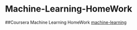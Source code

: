 # Machine-Learning-HomeWork
##Coursera Machine Learning HomeWork
[machine-learning](https://www.coursera.org/learn/machine-learning)
